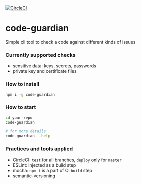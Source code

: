 [![CircleCI](https://circleci.com/gh/AndreiPiatrou/code-guardian/tree/master.svg?style=svg)](https://circleci.com/gh/AndreiPiatrou/code-guardian/tree/master)

# code-guardian
Simple cli tool to check a code against different kinds of issues
### Currently supported checks

- sensitive data: keys, secrets, passwords
- private key and certificate files

### How to install

```bash
npm i -g code-guardian
```

### How to start

```bash
cd your-repo
code-guardian

# for more details
code-guardian --help
```

### Practices and tools applied

- CircleCI: `test` for all branches, `deploy` only for `master`
- ESLint: injected as a build step
- mocha: `npm t` is a part of CI `build` step
- semantic-versioning
